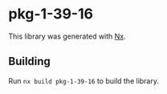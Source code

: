 # pkg-1-39-16

This library was generated with [Nx](https://nx.dev).

## Building

Run `nx build pkg-1-39-16` to build the library.
